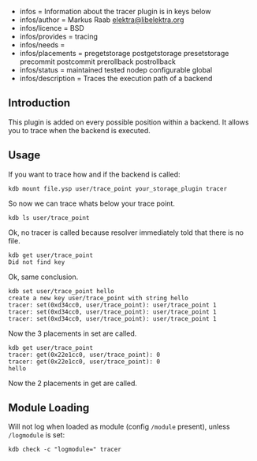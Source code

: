 - infos = Information about the tracer plugin is in keys below
- infos/author = Markus Raab <elektra@libelektra.org>
- infos/licence = BSD
- infos/provides = tracing
- infos/needs =
- infos/placements = pregetstorage postgetstorage presetstorage precommit postcommit prerollback postrollback
- infos/status = maintained tested nodep configurable global
- infos/description = Traces the execution path of a backend

## Introduction

This plugin is added on every possible position within a backend.
It allows you to trace when the backend is executed.

## Usage

If you want to trace how and if the backend is called:

    kdb mount file.ysp user/trace_point your_storage_plugin tracer

So now we can trace whats below your trace point.

    kdb ls user/trace_point

Ok, no tracer is called because resolver immediately told that there is
no file.

    kdb get user/trace_point
    Did not find key

Ok, same conclusion.

    kdb set user/trace_point hello
    create a new key user/trace_point with string hello
    tracer: set(0xd34cc0, user/trace_point): user/trace_point 1
    tracer: set(0xd34cc0, user/trace_point): user/trace_point 1
    tracer: set(0xd34cc0, user/trace_point): user/trace_point 1

Now the 3 placements in set are called.

    kdb get user/trace_point
    tracer: get(0x22e1cc0, user/trace_point): 0
    tracer: get(0x22e1cc0, user/trace_point): 0
    hello

Now the 2 placements in get are called.

## Module Loading

Will not log when loaded as module (config `/module` present), unless `/logmodule` is set:

    kdb check -c "logmodule=" tracer

